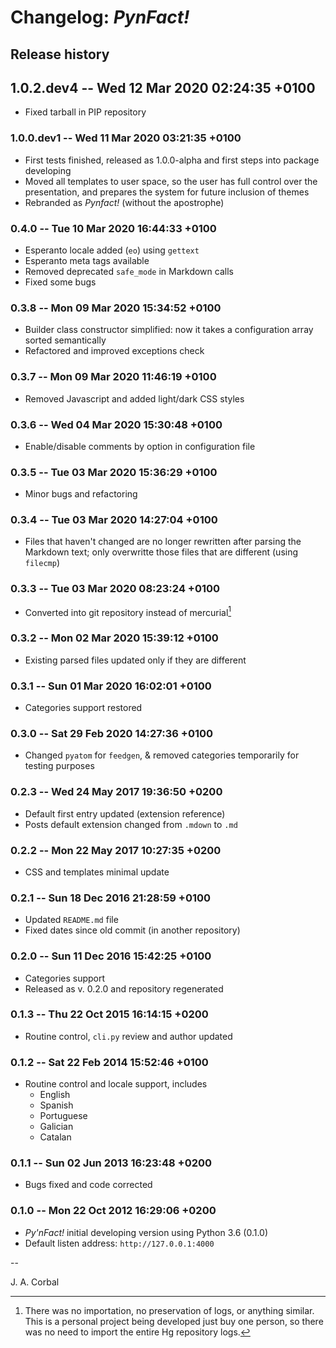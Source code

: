 Changelog: *PynFact!*
=====================

Release history
---------------

## 1.0.2.dev4 -- Wed 12 Mar 2020 02:24:35 +0100

  * Fixed tarball in PIP repository

### 1.0.0.dev1 -- Wed 11 Mar 2020 03:21:35 +0100

  * First tests finished, released as 1.0.0-alpha and first steps into
    package developing
  * Moved all templates to user space, so the user has full
    control over the presentation, and prepares the system for future
    inclusion of themes
  * Rebranded as _Pynfact!_ (without the apostrophe)

### 0.4.0 -- Tue 10 Mar 2020 16:44:33 +0100

  * Esperanto locale added (`eo`) using `gettext`
  * Esperanto meta tags available
  * Removed deprecated `safe_mode` in Markdown calls
  * Fixed some bugs

### 0.3.8 -- Mon 09 Mar 2020 15:34:52 +0100

  * Builder class constructor simplified: now it takes a configuration
    array sorted semantically
  * Refactored and improved exceptions check

### 0.3.7 -- Mon 09 Mar 2020 11:46:19 +0100

  * Removed Javascript and added light/dark CSS styles
  
### 0.3.6 -- Wed 04 Mar 2020 15:30:48 +0100

  * Enable/disable comments by option in configuration file

### 0.3.5 -- Tue 03 Mar 2020 15:36:29 +0100

  * Minor bugs and refactoring

### 0.3.4 -- Tue 03 Mar 2020 14:27:04 +0100

  * Files that haven't changed are no longer rewritten after parsing the
    Markdown text; only overwritte those files that are different (using
    `filecmp`)

### 0.3.3 -- Tue 03 Mar 2020 08:23:24 +0100

  * Converted into git repository instead of mercurial[^1]

### 0.3.2 -- Mon 02 Mar 2020 15:39:12 +0100

  * Existing parsed files updated only if they are different

### 0.3.1 -- Sun 01 Mar 2020 16:02:01 +0100

  * Categories support restored

### 0.3.0 -- Sat 29 Feb 2020 14:27:36 +0100

  * Changed `pyatom` for `feedgen`, & removed categories temporarily for
    testing purposes

### 0.2.3 -- Wed 24 May 2017 19:36:50 +0200

  * Default first entry updated (extension reference)
  * Posts default extension changed from `.mdown` to `.md`

### 0.2.2 -- Mon 22 May 2017 10:27:35 +0200

  * CSS and templates minimal update

### 0.2.1 -- Sun 18 Dec 2016 21:28:59 +0100

  * Updated `README.md` file
  * Fixed dates since old commit (in another repository)

### 0.2.0 -- Sun 11 Dec 2016 15:42:25 +0100

  * Categories support
  * Released as v. 0.2.0 and repository regenerated

### 0.1.3 -- Thu 22 Oct 2015 16:14:15 +0200

  * Routine control, `cli.py` review and author updated

### 0.1.2 -- Sat 22 Feb 2014 15:52:46 +0100

 * Routine control and locale support, includes
    * English
    * Spanish
    * Portuguese
    * Galician
    * Catalan

### 0.1.1 -- Sun 02 Jun 2013 16:23:48 +0200

  * Bugs fixed and code corrected

### 0.1.0 -- Mon 22 Oct 2012 16:29:06 +0200

  * *Py'nFact!* initial developing version using Python 3.6 (0.1.0)
  * Default listen address: `http://127.0.0.1:4000`



[^1]: There was no importation, no preservation of logs, or anything
      similar.  This is a personal project being developed just buy one
      person, so there was no need to import the entire Hg repository
      logs.


-- 

J. A. Corbal

